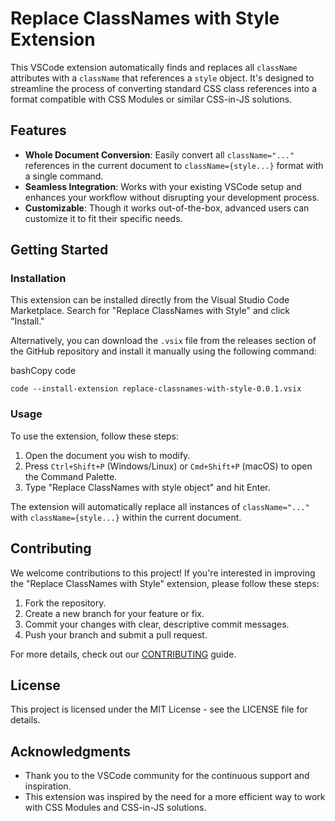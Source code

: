 Replace ClassNames with Style Extension
=======================================

This VSCode extension automatically finds and replaces all `className` attributes with a `className` that references a `style` object. It's designed to streamline the process of converting standard CSS class references into a format compatible with CSS Modules or similar CSS-in-JS solutions.

Features
--------

* **Whole Document Conversion**: Easily convert all `className="..."` references in the current document to `className={style...}` format with a single command.
* **Seamless Integration**: Works with your existing VSCode setup and enhances your workflow without disrupting your development process.
* **Customizable**: Though it works out-of-the-box, advanced users can customize it to fit their specific needs.

Getting Started
---------------

### Installation

This extension can be installed directly from the Visual Studio Code Marketplace. Search for "Replace ClassNames with Style" and click "Install."

Alternatively, you can download the `.vsix` file from the releases section of the GitHub repository and install it manually using the following command:

bashCopy code

`code --install-extension replace-classnames-with-style-0.0.1.vsix`

### Usage

To use the extension, follow these steps:

1.  Open the document you wish to modify.
2.  Press `Ctrl+Shift+P` (Windows/Linux) or `Cmd+Shift+P` (macOS) to open the Command Palette.
3.  Type "Replace ClassNames with style object" and hit Enter.

The extension will automatically replace all instances of `className="..."` with `className={style...}` within the current document.

Contributing
------------

We welcome contributions to this project! If you're interested in improving the "Replace ClassNames with Style" extension, please follow these steps:

1.  Fork the repository.
2.  Create a new branch for your feature or fix.
3.  Commit your changes with clear, descriptive commit messages.
4.  Push your branch and submit a pull request.

For more details, check out our [CONTRIBUTING](CONTRIBUTING.md) guide.

License
-------

This project is licensed under the MIT License - see the LICENSE file for details.

Acknowledgments
---------------

*   Thank you to the VSCode community for the continuous support and inspiration.
*   This extension was inspired by the need for a more efficient way to work with CSS Modules and CSS-in-JS solutions.